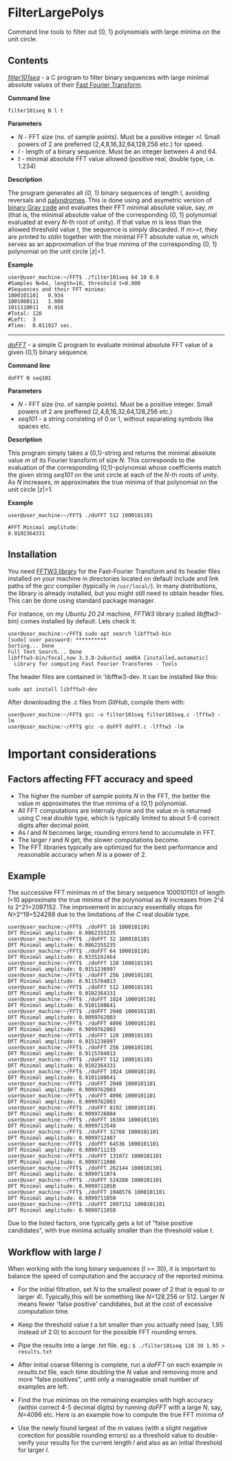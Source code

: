 # FilterLargePolys
Command line tools to filter out {0, 1} polynomials with large minima on the unit circle.

## Contents

[*filter101seq*](https://github.com/jonas-jankauskas/FilterLargePolys/blob/main/filter101seq.c) - a C program to filter binary sequences with large minimal absolute values of their [Fast Fourier Transform](https://en.wikipedia.org/wiki/Fast_Fourier_transform).

**Command line**

`filter101seq N l t`

**Parameters**

- *N* - FFT size (no. of sample points). Must be a positive integer *>l*. Small powers of 2 are preferred (2,4,8,16,32,64,128,256 etc.) for speed.
- *l* - length of a binary sequence. Must be an integer between 4 and 64.
- *t* - minimal absolute FFT value allowed (positive real, double type, i.e. 1.234)

**Description**

The program generates all *{0, 1}* binary sequences of length *l*, avoiding reversals and [palyndromes](https://en.wikipedia.org/wiki/Palindrome/). This is done using and asymetric version of [binary Gray code](https://en.wikipedia.org/wiki/Gray_code/) and evaluates their FFT minimal absolute value, say, *m* (that is, the minimal absolute value of the corresponding {0, 1} polynomial evaluated at every *N*-th root of unity). If that value *m* is less than the allowed threshold value *t*, the sequence is simply discarded. If *m>=t*, they are printed to *stdin* together with the minimal FFT absolute value *m*, which serves as an approximation of the true minima of the corresponding {0, 1} polynomial on the unit circle |*z*|=1.

**Example**

```
user@user_machine:~/FFT$ ./filter101seq 64 10 0.9
#Samples N=64, length=10, threshold t=0.900
#Sequences and their FFT minima:
1000101101   0.934
1001000111   1.000
1011110011   0.916
#Total: 120
#Left:  3
#Time:  0.011927 sec.
```
---

[*doFFT*](https://github.com/jonas-jankauskas/FilterLargePolys/blob/main/doFFT.c) - a simple C program to evaluate minimal absolute FFT value of a given {0,1} binary sequence.

**Command line**

`doFFT N seq101`

**Parameters**
- *N* - FFT size (no. of sample points). Must be a positive integer. Small powers of 2 are preffered (2,4,8,16,32,64,128,256 etc.)
- *seq101* - a string consisting of 0 or 1, without separating symbols like spaces etc.

**Description**

This program simply takes a {0,1}-string and returns the minimal absolute value *m* of its Fourier transform of size *N*. This corresponds to the evaluation of the corresponding {0,1}-polynomial whose coefficients match the given string *seq101* on the unit circle at each of the *N*-th roots of unity. As *N* increases, *m* approximates the true minima of that polynomial on the unit circle |*z*|=1.

**Example**

```
user@user_machine:~/FFT$ ./doFFT 512 1000101101

#FFT Minimal amplitude:
0.9102364331
```
## Installation

You need [FFTW3 library](https://www.fftw.org/) for the Fast-Fourier Transform and its header files installed on your machine in directories located on default include and link paths of the *gcc* compiler (typically in `/usr/local/`). In many distributions, the library is already installed, but you might still need to obtain header files. This can be done using standard package manager.


For instance, on my *Ubuntu 20.24* machine, *FFTW3* library (called *libfftw3-bin*) comes installed by default. Lets check it:
```
user@user_machine:~/FFT$ sudo apt search libfftw3-bin
[sudo] user password: ********** 
Sorting... Done
Full Text Search... Done
libfftw3-bin/focal,now 3.3.8-2ubuntu1 amd64 [installed,automatic]
  Library for computing Fast Fourier Transforms - Tools
```

The header files are contained in 'libfftw3-dev. It can be installed like this:

`sudo apt install libfftw3-dev`

After downloading the .c files from *GitHub*, compile them with:
```
user@user_machine:~/FFT$ gcc -o filter101seq filter101seq.c -lfftw3 -lm
user@user_machine:~/FFT$ gcc -o doFFT doFFT.c -lfftw3 -lm
```

# Important considerations

## Factors affecting FFT accuracy and speed

- The higher the number of sample points *N* in the FFT, the better the value *m* approximates the true minima of a {0,1} polynomial.
- All FFT computations are internaly done and the value *m* is returned using *C* real *double* type, which is typically limited to about 5-6 correct digits after decimal point.
- As *l* and *N* becomes large, rounding errors tend to accumulate in FFT.
- The larger *l* and *N* get, the slower computations become.
- The FFT libraries typically are optimized for the best performance and reasonable accuracy when *N* is a power of 2.

## Example

The successive FFT minimas *m* of the binary sequence 1000101101 of length *l*=10 approximate the true minima of the polynomial as *N* increases from 2^4 to 2^21=2097152. The improvement in accuracy essentially stops for *N*>2^19=524288 due to the limitations of the *C* real *double* type.

```
user@user_machine:~/FFT$ ./doFFT 16 1000101101
DFT Minimal amplitude: 0.9862355235
user@user_machine:~/FFT$ ./doFFT 32 1000101101
DFT Minimal amplitude: 0.9862355235
user@user_machine:~/FFT$ ./doFFT 64 1000101101
DFT Minimal amplitude: 0.9335162464
user@user_machine:~/FFT$ ./doFFT 128 1000101101
DFT Minimal amplitude: 0.9151236997
user@user_machine:~/FFT$ ./doFFT 256 1000101101
DFT Minimal amplitude: 0.9115784013
user@user_machine:~/FFT$ ./doFFT 512 1000101101
DFT Minimal amplitude: 0.9102364331
user@user_machine:~/FFT$ ./doFFT 1024 1000101101
DFT Minimal amplitude: 0.9101108641
user@user_machine:~/FFT$ ./doFFT 2048 1000101101
DFT Minimal amplitude: 0.9099762003
user@user_machine:~/FFT$ ./doFFT 4096 1000101101
DFT Minimal amplitude: 0.9099762003
user@user_machine:~/FFT$ ./doFFT 128 1000101101
DFT Minimal amplitude: 0.9151236997
user@user_machine:~/FFT$ ./doFFT 256 1000101101
DFT Minimal amplitude: 0.9115784013
user@user_machine:~/FFT$ ./doFFT 512 1000101101
DFT Minimal amplitude: 0.9102364331
user@user_machine:~/FFT$ ./doFFT 1024 1000101101
DFT Minimal amplitude: 0.9101108641
user@user_machine:~/FFT$ ./doFFT 2048 1000101101
DFT Minimal amplitude: 0.9099762003
user@user_machine:~/FFT$ ./doFFT 4096 1000101101
DFT Minimal amplitude: 0.9099762003
user@user_machine:~/FFT$ ./doFFT 8192 1000101101
DFT Minimal amplitude: 0.9099726884
user@user_machine:~/FFT$ ./doFFT 16384 1000101101
DFT Minimal amplitude: 0.9099713548
user@user_machine:~/FFT$ ./doFFT 32768 1000101101
DFT Minimal amplitude: 0.9099712487
user@user_machine:~/FFT$ ./doFFT 64536 1000101101
DFT Minimal amplitude: 0.9099711235
user@user_machine:~/FFT$ ./doFFT 131072 1000101101
DFT Minimal amplitude: 0.9099711086
user@user_machine:~/FFT$ ./doFFT 262144 1000101101
DFT Minimal amplitude: 0.9099711074
user@user_machine:~/FFT$ ./doFFT 524288 1000101101
DFT Minimal amplitude: 0.9099711050
user@user_machine:~/FFT$ ./doFFT 1048576 1000101101
DFT Minimal amplitude: 0.9099711050
user@user_machine:~/FFT$ ./doFFT 2097152 1000101101
DFT Minimal amplitude: 0.9099711050
```
Due to the listed factors, one typically gets a lot of "false positive candidates", with true minima actually smaller than the threshold value *t*.

## Workflow with large *l*

When working with the long binary sequences (*l* >= 30), it is important to balance the speed of computation and the accuracy of the reported minima.

- For the initial filtration, set *N* to the smallest power of 2 that is equal to or larger *4l*. Typically,this will be something like *N*=128,256 or 512. Larger *N* means fewer 'false positive' candidates, but at the cost of excessive computation time.

- Keep the threshold value *t* a bit smaller than you actually need (say, 1.95 instead of 2.0) to account for the possible FFT rounding errors.

- Pipe the results into a large *.txt* file. eg.:
`$ ./filter101seq 128 30 1.95 > results.txt`

- After initial coarse filtering is complete, run a *doFFT* on each example in *results.txt* file, each time doubling the *N* value and removing more and more "false positives", until only a manageable small number of examples are left.

- Find the true minimas on the remaining examples with high accuracy (within correct 4-5 decimal digits) by running *doFFT* with a large *N*, say, *N*=4096 etc. Here is an example how to compute the true FFT minima of 

- Use the newly found largest of the *m* values (with a slight negative corection for possible rounding errors) as a threshold value to double-verify your results for the current length *l* and also as an initial threshold for larger *l*.
